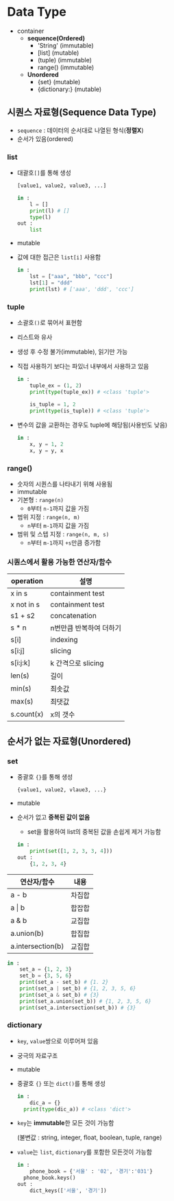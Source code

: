 # Data Type

* container
  * **sequence(Ordered)**
    * 'String' (immutable)
    * [list] (mutable)
    * (tuple) (immutable)
    * range() (immutable)
  * **Unordered**
    - {set} (mutable)
    - {dictionary:} (mutable)

## 시퀀스 자료형(Sequence Data Type)

* `sequence` : 데이터의 순서대로 나열된 형식(**정렬X**)
* 순서가 있음(ordered)

### list

* 대괄호`[]`를 통해 생성

  ```python
  [value1, value2, value3, ...]
  ```

  ```python
  in : 
      l = []
      print(l) # []
      type(l)
  out :
      list
  ```

* mutable

* 값에 대한 접근은 `list[i]` 사용함

  ```python
  in : 
      lst = ["aaa", "bbb", "ccc"]
      lst[1] = "ddd"
      print(lst) # ['aaa', 'ddd', 'ccc']
  ```

### tuple

* 소괄호`()`로 묶어서 표현함

* 리스트와 유사

* 생성 후 수정 불가(immutable), 읽기만 가능

* 직접 사용하기 보다는 파있너 내부에서 사용하고 있음

  ```python
  in : 
      tuple_ex = (1, 2)
      print(type(tuple_ex)) # <class 'tuple'>
      
      is_tuple = 1, 2
      print(type(is_tuple)) # <class 'tuple'>
  ```

* 변수의 값을 교환하는 경우도 tuple에 해당됨(사용빈도 낮음)

  ```python
  in : 
      x, y = 1, 2
      x, y = y, x
  ```

### range()

* 숫자의 시퀀스를 나타내기 위해 사용됨
* immutable
* 기본형 : `range(n)`
  * `0`부터 `n-1`까지 값을 가짐
* 범위 지정 : `range(n, m)`
  * `n`부터 `m-1`까지 값을 가짐
* 범위 및 스텝 지정 : `range(n, m, s)`
  * `n`부터 `m-1`까지 `+s`만큼 증가함

### 시퀀스에서 활용 가능한 연산자/함수

| operation  | 설명                    |
| ---------- | ----------------------- |
| x in s     | containment test        |
| x not in s | containment test        |
| s1 + s2    | concatenation           |
| s * n      | n번만큼 반복하여 더하기 |
| s[i]       | indexing                |
| s[i:j]     | slicing                 |
| s[i:j:k]   | k 간격으로 slicing      |
| len(s)     | 길이                    |
| min(s)     | 최솟값                  |
| max(s)     | 최댓값                  |
| s.count(x) | x의 갯수                |

## 순서가 없는 자료형(Unordered)

### set

* 중괄호 `{}`를 통해 생성

  ```python
  {value1, value2, vlaue3, ...}
  ```

* mutable

* 순서가 없고 **중복된 값이 없음**

  * set을 활용하여 list의 중복된 값을 손쉽게 제거 가능함

  ```python
  in : 
      print(set([1, 2, 3, 3, 4]))
  out :
      {1, 2, 3, 4}
  ```

| 연산자/함수       | 내용   |
| ----------------- | ------ |
| a - b             | 차집합 |
| a \| b            | 합잡합 |
| a & b             | 교집합 |
| a.union(b)        | 합집합 |
| a.intersection(b) | 교집합 |

```python
in : 
    set_a = {1, 2, 3}
    set_b = {3, 5, 6}
    print(set_a - set_b) # {1. 2}
    print(set_a | set_b) # {1, 2, 3, 5, 6}
	print(set_a & set_b) # {3}
	print(set_a.union(set_b)) # {1, 2, 3, 5, 6}
	print(set_a.intersection(set_b)) # {3}
```

### dictionary

* `key`, `value`쌍으로 이루어져 있음

* 궁극의 자료구조

* mutable

* 중괄호 `{}` 또는 `dict()`를 통해 생성

  ```python
  in : 
      dic_a = {}
  	print(type(dic_a)) # <class 'dict'>
  ```

* `key`는 **immutable**한 모든 것이 가능함

  (불변값 : string, integer, float, boolean, tuple, range)

* `value`는 `list`, `dictionary`를 포함한 모든것이 가능함

  ```python
  in : 
      phone_book = {'서울' : '02', '경기':'031'}
  	phone_book.keys()
  out : 
      dict_keys(['서울', '경기'])
  ```

  